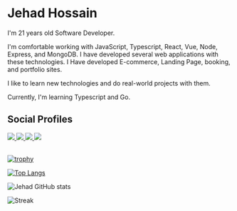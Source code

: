 # Jehad Hossain

I'm 21 years old Software Developer.

I'm comfortable working with JavaScript, Typescript, React, Vue, Node, Express, and MongoDB. I have developed several web applications with these technologies. I Have developed E-commerce, Landing Page, booking, and portfolio sites.

I like to learn new technologies and do real-world projects with them.

Currently, I'm learning Typescript and Go.

<!-- ## Programming languages and libraries -->

<!-- <img src="https://img.icons8.com/color/48/000000/javascript--v1.png"/> <img src="https://img.icons8.com/color/48/000000/html-5--v1.png"/> <img src="https://img.icons8.com/color/48/000000/css3.png"/> <img src="https://img.icons8.com/color/48/000000/bootstrap.png"/> <img src="https://img.icons8.com/ultraviolet/48/000000/react--v1.png"/> <img src="https://img.icons8.com/color/48/000000/material-ui.png"/> <img src="https://img.icons8.com/color/48/000000/redux.png"/>
 -->

## Social Profiles

<div> 
  <a href="https://github.com/Zihad550">
  <img  src="https://img.icons8.com/color/48/000000/github--v1.png"/> 
  </a>
  <a href="https://www.linkedin.com/in/zihad-hussain-439910216/">
  <img src="https://img.icons8.com/color/48/000000/linkedin.png"/>
  </a>
  <a href="https://www.facebook.com/zihad31hussain/">
   <img src="https://img.icons8.com/color/48/000000/facebook-new.png"/>
  </a>
  <a href="https://jehad-hossain.netlify.app/">
   <img src="https://img.icons8.com/fluency/48/000000/portfolio.png"/>
  </a>
</div>

<br/>

[![trophy](https://github-profile-trophy.vercel.app/?username=Zihad550&theme=dracula&rank=SSS,SS,S,AAA,AA,A)](https://github.com/Zihad550)

[![Top Langs](https://github-readme-stats.vercel.app/api/top-langs/?username=Zihad550&layout=donut&theme=dracula)](https://github.com/Zihad550)

![Jehad GitHub stats](https://github-readme-stats.vercel.app/api?username=Zihad550&show_icons=true&theme=dracula&row=1&column=2)

![Streak](https://github-readme-streak-stats.herokuapp.com/?user=Zihad550&row=1&column=2&theme=dracula)
